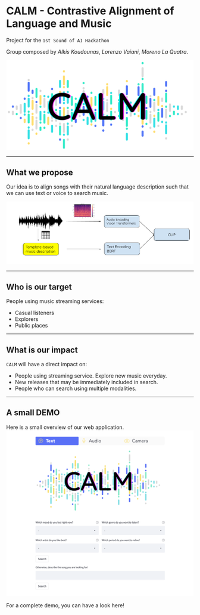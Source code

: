 # CALM - Contrastive Alignment of Language and Music

Project for the ``1st Sound of AI Hackathon``

Group composed by *Alkis Koudounas*, *Lorenzo Vaiani*, *Moreno La Quatra*.

![CALM](images/logo.png?raw=true)

***

## What we propose
Our idea is to align songs with their natural language description such that we can use text or voice to search music.

![Architecture](images/basic_architecture.png?raw=true)

***

## Who is our target
People using music streaming services:
* Casual listeners 
* Explorers
* Public places

***

## What is our impact
``CALM`` will have a direct impact on:
* People using streaming service. Explore new music everyday.
* New releases that may be immediately included in search.
* People who can search using multiple modalities.

***

## A small DEMO
Here is a small overview of our web application.
![App](images/app.png?raw=true)

For a complete demo, you can have a look here!

